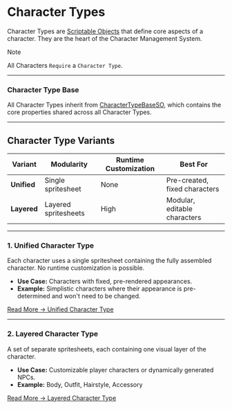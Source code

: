 # Character Types

Character Types are [Scriptable Objects](https://docs.unity3d.com/6000.0/Documentation/Manual/class-ScriptableObject.html) that define core aspects of a character. They are the heart of the Character Management System.

> [!note]
> All Characters `Require` a `Character Type`.

---

### Character Type Base
All Character Types inherit from [CharacterTypeBaseSO](character-type-base.md), which contains the core properties shared across all Character Types.

---

## Character Type Variants

| Variant   | Modularity | Runtime Customization | Best For |
|-----------|--------------------|---------------|----------|
| **Unified** | Single spritesheet | None | Pre-created, fixed characters |
| **Layered** | Layered spritesheets | High | Modular, editable characters |

---

### 1. Unified Character Type
Each character uses a single spritesheet containing the fully assembled character. No runtime customization is possible.  
- **Use Case:** Characters with fixed, pre-rendered appearances.  
- **Example:** Simplistic characters where their appearance is pre-determined and won't need to be changed.

[Read More → Unified Character Type](unified-character-type.md)

---

### 2. Layered Character Type
A set of separate spritesheets, each containing one visual layer of the character.  
- **Use Case:** Customizable player characters or dynamically generated NPCs.  
- **Example:** Body, Outfit, Hairstyle, Accessory  

[Read More → Layered Character Type](layered-character-type.md)